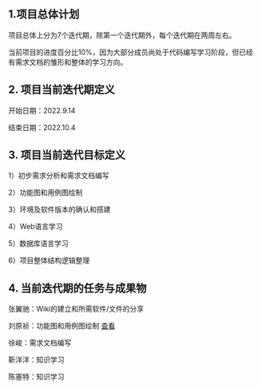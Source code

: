 ## 1.项目总体计划

项目总体上分为7个迭代期，除第一个迭代期外，每个迭代期在两周左右。

当前项目的进度百分比10%，因为大部分成员尚处于代码编写学习阶段，但已经有需求文档的雏形和整体的学习方向。

## 2. 项目当前迭代期定义

开始日期：2022.9.14 

结束日期：2022.10.4

## 3. 项目当前迭代目标定义

1）初步需求分析和需求文档编写

2）功能图和用例图绘制

3）环境及软件版本的确认和搭建

4）Web语言学习

5）数据库语言学习

6）项目整体结构逻辑整理

## 4. 当前迭代期的任务与成果物

张翼驰：Wiki的建立和所需软件/文件的分享

刘原祯：功能图和用例图绘制 [查看](Diagram.docx)

徐峻：需求文档编写

靳洋洋：知识学习

陈塞特：知识学习








